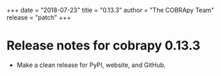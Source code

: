 +++
date = "2018-07-23"
title = "0.13.3"
author = "The COBRApy Team"
release = "patch"
+++

# Release notes for cobrapy 0.13.3

* Make a clean release for PyPI, website, and GitHub.
